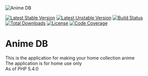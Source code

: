 ![Anime DB](http://anime-db.org/bundles/animedboffsite/images/logo.jpg)

[![Latest Stable Version](https://poser.pugx.org/anime-db/catalog-bundle/v/stable.png)](https://packagist.org/packages/anime-db/catalog-bundle)
[![Latest Unstable Version](https://poser.pugx.org/anime-db/catalog-bundle/v/unstable.png)](https://packagist.org/packages/anime-db/catalog-bundle)
[![Build Status](https://travis-ci.org/anime-db/catalog-bundle.svg?branch=master)](https://travis-ci.org/anime-db/catalog-bundle)
[![Total Downloads](https://poser.pugx.org/anime-db/catalog-bundle/downloads.png)](https://packagist.org/packages/anime-db/catalog-bundle)
[![License](https://poser.pugx.org/anime-db/catalog-bundle/license.png)](https://packagist.org/packages/anime-db/catalog-bundle)
[![Code Coverage](https://scrutinizer-ci.com/g/anime-db/catalog-bundle/badges/coverage.png?b=master)](https://scrutinizer-ci.com/g/anime-db/catalog-bundle/?branch=master)

# Anime DB #

This is the application for making your home collection anime<br />
The application is for home use only<br />
As of PHP 5.4.0